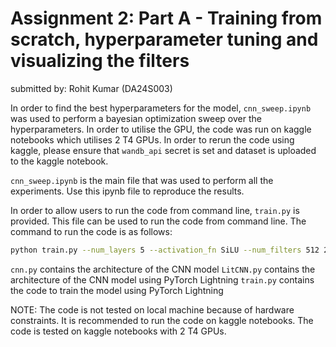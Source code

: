 # Assignment 2: Part A - Training from scratch, hyperparameter tuning and visualizing the filters
submitted by: Rohit Kumar (DA24S003)

In order to find the best hyperparameters for the model, `cnn_sweep.ipynb` was used to perform a bayesian optimization sweep over the hyperparameters. In order to utilise the GPU, the code was run on kaggle notebooks which utilises 2 T4 GPUs. In order to rerun the code using kaggle, please ensure that `wandb_api` secret is set and dataset is uploaded to the kaggle notebook. 

`cnn_sweep.ipynb` is the main file that was used to perform all the experiments. Use this ipynb file to reproduce the results.

In order to allow users to run the code from command line, `train.py` is provided. This file can be used to run the code from command line. The command to run the code is as follows:

```bash
python train.py --num_layers 5 --activation_fn SiLU --num_filters 512 256 128 64 32 --filter_sizes 5 --conv_padding 1 1 1 1 1 --conv_strides 1 1 1 1 1 --pooling_filter_sizes 5 --pooling_strides 2 --pooling_padding 1 --num_dense_neurons 512 --dl_dropout_prob 0.01 --ap_dropout_prob 0.55 --add_batchNorm --max_epochs 10 
```

`cnn.py` contains the architecture of the CNN model
`LitCNN.py` contains the architecture of the CNN model using PyTorch Lightning
`train.py` contains the code to train the model using PyTorch Lightning

NOTE: The code is not tested on local machine because of hardware constraints. It is recommended to run the code on kaggle notebooks. The code is tested on kaggle notebooks with 2 T4 GPUs. 
